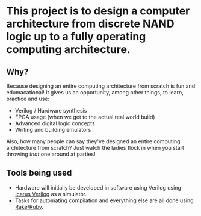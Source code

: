 # This project is to design a computer architecture from discrete NAND logic up to a fully operating computing architecture.


## Why?

Because designing an entire computing architecture from scratch is fun and edumacational! 
It gives us an opportunity, among other things, to learn, practice and use:

 * Verilog / Hardware synthesis
 * FPGA usage (when we get to the actual real world build)
 * Advanced digital logic concepts
 * Writing and building emulators

Also, how many people can say they've designed an entire computing architecture from scratch?
Just watch the ladies flock in when you start throwing _that_ one around at parties!

## Tools being used

 * Hardware will initially be developed in software using Verilog using [Icarus Verilog][1] as a simulator.
 * Tasks for automating compilation and everything else are all done using [Rake/Ruby][2].



[1]:http://iverilog.wikia.com
[2]:http://rake.rubyforge.org
